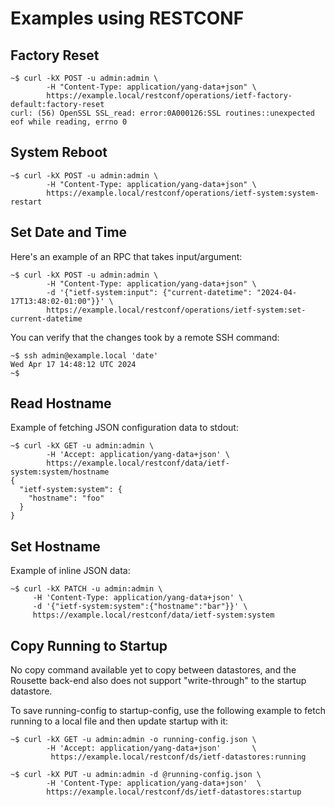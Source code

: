 # Examples using RESTCONF

## Factory Reset

```
~$ curl -kX POST -u admin:admin \
        -H "Content-Type: application/yang-data+json" \
        https://example.local/restconf/operations/ietf-factory-default:factory-reset
curl: (56) OpenSSL SSL_read: error:0A000126:SSL routines::unexpected eof while reading, errno 0
```

## System Reboot

```
~$ curl -kX POST -u admin:admin \
        -H "Content-Type: application/yang-data+json" \
        https://example.local/restconf/operations/ietf-system:system-restart
```

## Set Date and Time

Here's an example of an RPC that takes input/argument:

```
~$ curl -kX POST -u admin:admin \
        -H "Content-Type: application/yang-data+json" \
        -d '{"ietf-system:input": {"current-datetime": "2024-04-17T13:48:02-01:00"}}' \
        https://example.local/restconf/operations/ietf-system:set-current-datetime
```

You can verify that the changes took by a remote SSH command:

```
~$ ssh admin@example.local 'date'
Wed Apr 17 14:48:12 UTC 2024
~$
```

## Read Hostname

Example of fetching JSON configuration data to stdout:

```
~$ curl -kX GET -u admin:admin \
        -H 'Accept: application/yang-data+json' \
        https://example.local/restconf/data/ietf-system:system/hostname
{
  "ietf-system:system": {
    "hostname": "foo"
  }
}
```

## Set Hostname

Example of inline JSON data:

```
~$ curl -kX PATCH -u admin:admin \
     -H 'Content-Type: application/yang-data+json' \
     -d '{"ietf-system:system":{"hostname":"bar"}}' \
     https://example.local/restconf/data/ietf-system:system
```

## Copy Running to Startup

No copy command available yet to copy between datastores, and the
Rousette back-end also does not support "write-through" to the
startup datastore.

To save running-config to startup-config, use the following example to
fetch running to a local file and then update startup with it:

```
~$ curl -kX GET -u admin:admin -o running-config.json \
        -H 'Accept: application/yang-data+json'       \
         https://example.local/restconf/ds/ietf-datastores:running

~$ curl -kX PUT -u admin:admin -d @running-config.json \
        -H 'Content-Type: application/yang-data+json'  \
        https://example.local/restconf/ds/ietf-datastores:startup
```
